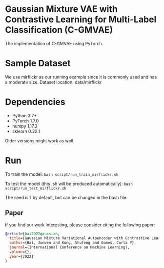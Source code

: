 # Gaussian Mixture VAE with Contrastive Learning for Multi-Label Classification (C-GMVAE)
The implementation of C-GMVAE using PyTorch.

# Sample Dataset
We use mirflickr as our running example since it is commonly used and has a moderate size. Dataset location: data/mirflickr

# Dependencies
- Python 3.7+
- PyTorch 1.7.0
- numpy 1.17.3
- sklearn 0.22.1

Older versions might work as well.

# Run
To train the model:
``bash script/run_train_mirflickr.sh``

To test the model (this .sh will be produced automatically):
``bash script/run_test_mirflickr.sh``

The seed is 1 by default, but can be changed in the bash file.

## Paper

If you find our work interesting, please consider citing the following paper:

```bibtex
@article{bai2022gaussian,
  title={Gaussian Mixture Variational Autoencoder with Contrastive Learning for Multi-Label Classification},
  author={Bai, Junwen and Kong, Shufeng and Gomes, Carla P},
  journal={International Conference on Machine Learning},
  volume={},
  year={2022}
}
```
